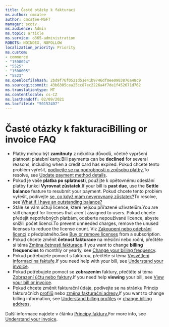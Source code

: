 ```yaml
---
title: Časté otázky k fakturaci
ms.author: cmcatee
author: cmcatee-MSFT
manager: scotv
ms.audience: Admin
ms.topic: article
ms.service: o365-administration
ROBOTS: NOINDEX, NOFOLLOW
localization_priority: Priority
ms.custom:
- commerce
- "1500024"
- "5525"
- "1500005"
- "5523"
ms.openlocfilehash: 2bd9f76f0521d51e41b9746df0ee0983876a48c9
ms.sourcegitcommit: 43b6305cea25cc87ec2226a4f7de1f452671d762
ms.translationtype: MT
ms.contentlocale: cs-CZ
ms.lasthandoff: 02/09/2021
ms.locfileid: "50152407"
---
```

# <a name="billing-or-invoice-faq"></a><span data-ttu-id="6996c-102">Časté otázky k fakturaci</span><span class="sxs-lookup"><span data-stu-id="6996c-102">Billing or invoice FAQ</span></span>

- <span data-ttu-id="6996c-103">Platby mohou být **zamítnuty** z několika důvodů, včetně vypršení platnosti platební karty.</span><span class="sxs-lookup"><span data-stu-id="6996c-103">Bill payments can be **declined** for several reasons, including when a credit card has expired.</span></span> <span data-ttu-id="6996c-104">Pokud chcete tento problém vyřešit, [podívejte se na podrobnosti o způsobu platby.](https://docs.microsoft.com/microsoft-365/commerce/billing-and-payments/manage-payment-methods#update-payment-method-details)</span><span class="sxs-lookup"><span data-stu-id="6996c-104">To resolve, see [Update payment method details](https://docs.microsoft.com/microsoft-365/commerce/billing-and-payments/manage-payment-methods#update-payment-method-details).</span></span>
- <span data-ttu-id="6996c-105">Pokud je vaše **platba po splatnosti**, použijte k opětovnému odeslání platby funkci **Vyrovnat zůstatek**.</span><span class="sxs-lookup"><span data-stu-id="6996c-105">If your bill is **past due**, use the **Settle balance** feature to resubmit your payment.</span></span> <span data-ttu-id="6996c-106">Pokud chcete tento problém vyřešit, podívejte [se, co když mám nevyrovnaný zůstatek?](https://docs.microsoft.com/microsoft-365/commerce/billing-and-payments/pay-for-your-subscription#what-if-i-have-an-outstanding-balance)</span><span class="sxs-lookup"><span data-stu-id="6996c-106">To resolve, see [What if I have an outstanding balance?](https://docs.microsoft.com/microsoft-365/commerce/billing-and-payments/pay-for-your-subscription#what-if-i-have-an-outstanding-balance)</span></span>
- <span data-ttu-id="6996c-107">Stále se vám účtují licence, které nejsou přiřazené uživatelům.</span><span class="sxs-lookup"><span data-stu-id="6996c-107">You are still charged for licenses that aren't assigned to users.</span></span> <span data-ttu-id="6996c-108">Pokud chcete předejít nepotřebných platbám, odeberte nepoužívané licence, abyste snížili počet licencí.</span><span class="sxs-lookup"><span data-stu-id="6996c-108">To prevent unneeded charges, remove the unused licenses to reduce the license count.</span></span> <span data-ttu-id="6996c-109">Viz [Zakoupení nebo odebrání licencí](https://docs.microsoft.com/microsoft-365/commerce/licenses/buy-licenses) z předplatného.</span><span class="sxs-lookup"><span data-stu-id="6996c-109">See [Buy or remove licenses](https://docs.microsoft.com/microsoft-365/commerce/licenses/buy-licenses) from a subscription.</span></span>
- <span data-ttu-id="6996c-110">Pokud chcete změnit **četnost fakturace** na měsíční nebo roční, přečtěte si téma [Změna četnosti fakturace](https://docs.microsoft.com/microsoft-365/commerce/billing-and-payments/change-payment-frequency).</span><span class="sxs-lookup"><span data-stu-id="6996c-110">If you want to change **billing frequencies** to monthly or yearly, see [Change your billing frequency](https://docs.microsoft.com/microsoft-365/commerce/billing-and-payments/change-payment-frequency).</span></span>
- <span data-ttu-id="6996c-111">Pokud potřebujete pomoct s fakturou, přečtěte si téma [Vysvětlení informací na faktuře](https://docs.microsoft.com/microsoft-365/commerce/billing-and-payments/understand-your-invoice2).</span><span class="sxs-lookup"><span data-stu-id="6996c-111">If you need help with your bill, see [Understand your invoice](https://docs.microsoft.com/microsoft-365/commerce/billing-and-payments/understand-your-invoice2).</span></span>
- <span data-ttu-id="6996c-112">Pokud potřebujete pomoct se **zobrazením** faktury, přečtěte si téma [Zobrazení účtu nebo faktury](https://docs.microsoft.com/microsoft-365/commerce/billing-and-payments/view-your-bill-or-invoice).</span><span class="sxs-lookup"><span data-stu-id="6996c-112">If you need help **viewing** your bill, see [View your bill or invoice](https://docs.microsoft.com/microsoft-365/commerce/billing-and-payments/view-your-bill-or-invoice).</span></span>
- <span data-ttu-id="6996c-113">Pokud chcete změnit fakturační údaje, podívejte se na stránku Princip fakturačních [profilů](https://docs.microsoft.com/microsoft-365/commerce/billing-and-payments/manage-billing-profiles) nebo [změna fakturační adresy.](https://docs.microsoft.com/microsoft-365/commerce/billing-and-payments/change-your-billing-addresses)</span><span class="sxs-lookup"><span data-stu-id="6996c-113">If you want to change billing information, see [Understand billing profiles](https://docs.microsoft.com/microsoft-365/commerce/billing-and-payments/manage-billing-profiles) or [change billing address](https://docs.microsoft.com/microsoft-365/commerce/billing-and-payments/change-your-billing-addresses).</span></span>

<span data-ttu-id="6996c-114">Další informace najdete v článku [Principy faktury.](https://docs.microsoft.com/microsoft-365/commerce/billing-and-payments/understand-your-invoice2)</span><span class="sxs-lookup"><span data-stu-id="6996c-114">For more info, see [Understand your invoice](https://docs.microsoft.com/microsoft-365/commerce/billing-and-payments/understand-your-invoice2).</span></span>
